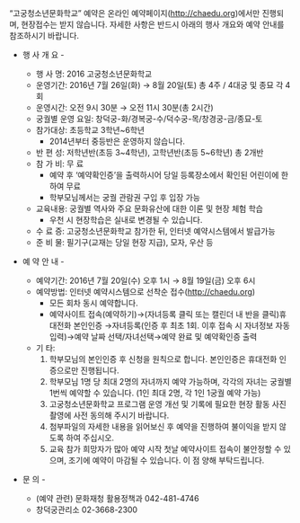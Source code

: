 “고궁청소년문화학교” 예약은 온라인 예약페이지(http://chaedu.org)에서만 진행되며, 현장접수는 받지 않습니다. 자세한 사항은 반드시 아래의 행사 개요와 예약 안내를 참조하시기 바랍니다.

- 행 사 개 요 -
  - 행 사 명: 2016 고궁청소년문화학교
  - 운영기간: 2016년 7월 26일(화) → 8월 20일(토) 총 4주 / 4대궁 및 종묘 각 4회
  - 운영시간: 오전 9시 30분 → 오전 11시 30분(총 2시간)
  - 궁궐별 운영 요일: 창덕궁-화/경복궁-수/덕수궁-목/창경궁-금/종묘-토
  - 참가대상: 초등학교 3학년~6학년
    * 2014년부터 중등반은 운영하지 않습니다.
  - 반 편 성: 저학년반(초등 3~4학년), 고학년반(초등 5~6학년) 총 2개반
  - 참 가 비: 무 료
    * 예약 후 ‘예약확인증’을 출력하시어 당일 등록장소에서 확인된 어린이에 한하여 무료
    * 학부모님께서는 궁궐 관람권 구입 후 입장 가능
  - 교육내용: 궁궐별 역사와 주요 문화유산에 대한 이론 및 현장 체험 학습
    * 우천 시 현장학습은 실내로 변경될 수 있습니다.
  - 수 료 증: 고궁청소년문화학교 참가한 뒤, 인터넷 예약시스템에서 발급가능
  - 준 비 물: 필기구(교재는 당일 현장 지급), 모자, 우산 등

- 예 약 안 내 -
  - 예약기간: 2016년 7월 20일(수) 오후 1시 → 8월 19일(금) 오후 6시
  - 예약방법: 인터넷 예약시스템으로 선착순 접수(<http://chaedu.org>)
    * 모든 회차 동시 예약합니다.
    * 예약사이트 접속(예약하기)→(자녀등록 클릭 또는 캘린더 내 반을 클릭)휴대전화 본인인증 →자녀등록(인증 후 최초 1회. 이후 접속 시 자녀정보 자동입력)→예약 날짜 선택/자녀선택→예약 완료 및 예약확인증 출력
  - 기 타:
    1. 학부모님의 본인인증 후 신청을 원칙으로 합니다. 본인인증은 휴대전화 인증으로만 진행됩니다.
    2. 학부모님 1명 당 최대 2명의 자녀까지 예약 가능하며, 각각의 자녀는 궁궐별 1번씩 예약할 수 있습니다. (1인 최대 2명, 각 1인 1궁궐 예약 가능)
    3. 고궁청소년문화학교 프로그램 운영 개선 및 기록에 필요한 현장 활동 사진촬영에 사전 동의해 주시기 바랍니다.
    4. 첨부파일의 자세한 내용을 읽어보신 후 예약을 진행하여 불이익을 받지 않도록 하여 주십시오.
    5. 교육 참가 희망자가 많아 예약 시작 첫날 예약사이트 접속이 불안정할 수 있으며, 조기에 예약이 마감될 수 있습니다. 이 점 양해 부탁드립니다.

- 문 의 -
  - (예약 관련) 문화재청 활용정책과 042-481-4746
  - 창덕궁관리소 02-3668-2300